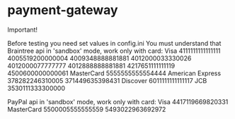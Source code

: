 # payment-gateway

Important!

Before testing you need set values in config.ini
You must understand that Braintree api in 'sandbox' mode, work only with card:
Visa
    4111111111111111
    4005519200000004
    4009348888881881
    4012000033330026
    4012000077777777
    4012888888881881
    4217651111111119
    4500600000000061
MasterCard
    5555555555554444
American Express
    378282246310005
    371449635398431
Discover
    6011111111111117
JCB
    3530111333300000

PayPal api in 'sandbox' mode, work only with card:
Visa
    4417119669820331
MasterCard
    5500005555555559
    5493022963692972